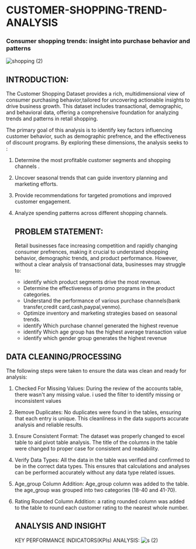 # CUSTOMER-SHOPPING-TREND-ANALYSIS
### Consumer shopping trends: insight into purchase behavior and patterns

![shopping (2)](https://github.com/user-attachments/assets/7328a805-bc66-4a64-a753-915a81bfaa5b)

## INTRODUCTION:
The Customer Shopping Dataset provides a rich, multidimensional view of consumer purchasing behavior,tailored
for uncovering actionable insights to drive business growth. This dataset includes transactional, demographic,
and behavioral data, offering a comprehensive foundation for analyzing trends and patterns in retail shopping.

The primary goal of this analysis is to identify key factors influencing customer behavior, such as demographic
prefrence, and the effectiveness of discount programs. By exploring these dimensions, the analysis seeks to :
1) Determine the most profitable customer segments and shopping channels .
2) Uncover seasonal trends that can guide inventory planning and marketing efforts.
3) Provide recommendations for targeted promotions and improved customer engagement.
4) Analyze spending patterns across different shopping channels.

   ## PROBLEM STATEMENT:
   Retail businesses face increasing competition and rapidly changing consumer prefrences, making it crucial to
   understand shopping behavior, demographic trends, and product performance. However, without a clear analysis of
   transactional data, businesses may struggle to:
   * identify which product segments drive the most revenue.
   * Determine the effectiveness of promo programs in the product categories.
   * Understand the performance of various purchase channels(bank transfer,credit card,cash,paypal,venmo).
   * Optimize inventory and marketing strategies based on seasonal trends.
   * identify Which purchase channel generated the highest revenue
   * identify Which age group has the highest average transaction value
   * identify which gender group generates the highest revenue

  ## DATA CLEANING/PROCESSING 
  The following steps were taken to ensure the data was clean and ready for analysis:
  1) Checked For Missing Values:
     During the review of the accounts table, there wasn't any missing value. i used the filter to identify missing
     or inconsistent values

  2) Remove Duplicates:
     No duplicates were found in the tables, ensuring that each entry is unique. This cleanliness in the data supports accurate analysis 
     and reliable results.

  3) Ensure Consistent Format:
     The dataset was properly changed to excel table to aid pivot table analysis. The title of the columns in the table
     were changed to proper case for consistent and readability.

  4) Verify Data Types:
     All the data in the table was verified and confirmed to be in the correct data types. This ensures that calculations
     and analyses can be performed accurately without any data type related issues.

  5) Age_group Column Addition:
     Age_group column was added to the table. the age_group was grouped into two categories (18-40 and 41-70).

  6) Rating Rounded Column Addition:
     a rating rounded column was added to the table to round each customer rating to the nearest whole number.

      ## ANALYSIS AND INSIGHT
     KEY PERFORMANCE INDICATORS(KPIs) ANALYSIS:
     ![s (2)](https://github.com/user-attachments/assets/457bae8b-8238-42e8-a8f8-a42b1fe6f654)

  
  
